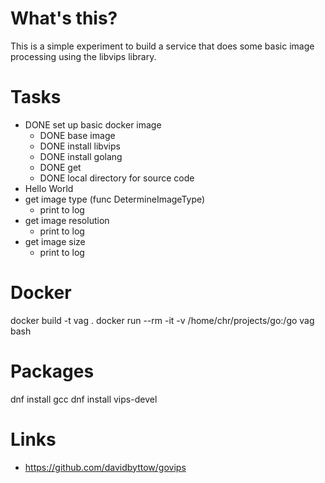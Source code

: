 # What's this?

This is a simple experiment to build a service that does some basic image processing
using the libvips library.


# Tasks
* DONE set up basic docker image
  * DONE base image
  * DONE install libvips
  * DONE install golang
  * DONE get
  * DONE local directory for source code
* Hello World
* get image type (func DetermineImageType)
  * print to log
* get image resolution
  * print to log
* get image size
  * print to log



# Docker
docker build -t vag .
docker run --rm -it -v /home/chr/projects/go:/go vag bash

# Packages
dnf install gcc
dnf install vips-devel


# Links

* https://github.com/davidbyttow/govips
